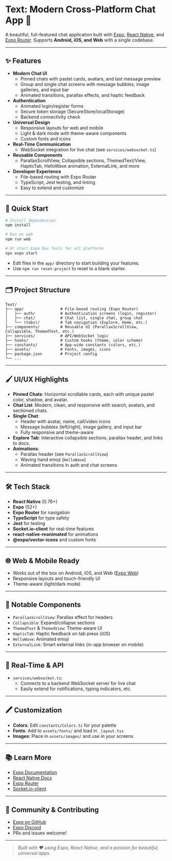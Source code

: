 # Text: Modern Cross-Platform Chat App 🚀

A beautiful, full-featured chat application built with [Expo](https://expo.dev), [React Native](https://reactnative.dev/), and [Expo Router](https://docs.expo.dev/router/introduction/).
Supports **Android, iOS, and Web** with a single codebase.

---

## ✨ Features

- **Modern Chat UI**
  - Pinned chats with pastel cards, avatars, and last message preview
  - Group and single chat screens with message bubbles, image galleries, and input bar
  - Animated transitions, parallax effects, and haptic feedback
- **Authentication**
  - Animated login/register forms
  - Secure token storage (SecureStore/localStorage)
  - Backend connectivity check
- **Universal Design**
  - Responsive layouts for web and mobile
  - Light & dark mode with theme-aware components
  - Custom fonts and icons
- **Real-Time Communication**
  - WebSocket integration for live chat (see `services/websocket.ts`)
- **Reusable Components**
  - ParallaxScrollView, Collapsible sections, ThemedText/View, HapticTab, HelloWave animation, ExternalLink, and more
- **Developer Experience**
  - File-based routing with Expo Router
  - TypeScript, Jest testing, and linting
  - Easy to extend and customize

---

## 🚦 Quick Start

```bash
# Install dependencies
npm install

# Run on web
npm run web

# Or start Expo Dev Tools for all platforms
npx expo start
```

- Edit files in the `app/` directory to start building your features.
- Use `npm run reset-project` to reset to a blank starter.

---

## 🗂️ Project Structure

```
Text/
├── app/                # File-based routing (Expo Router)
│   ├── auth/           # Authentication screens (login, register)
│   ├── chat/           # Chat list, single chat, group chat
│   └── (tabs)/         # Tab navigation (Explore, Home, etc.)
├── components/         # Reusable UI (ParallaxScrollView, Collapsible, ThemedText, etc.)
├── services/           # API/WebSocket logic
├── hooks/              # Custom hooks (theme, color scheme)
├── constants/          # App-wide constants (colors, etc.)
├── assets/             # Fonts, images, icons
├── package.json        # Project config
└── ...
```

---

## 🖌️ UI/UX Highlights

- **Pinned Chats**: Horizontal scrollable cards, each with unique pastel color, shadow, and avatar.
- **Chat List**: Modern, clean, and responsive with search, avatars, and sectioned chats.
- **Single Chat**:
  - Header with avatar, name, call/video icons
  - Message bubbles (left/right), image gallery, and input bar
  - Fully responsive and theme-aware
- **Explore Tab**: Interactive collapsible sections, parallax header, and links to docs.
- **Animations**:
  - Parallax header (see `ParallaxScrollView`)
  - Waving hand emoji (`HelloWave`)
  - Animated transitions in auth and chat screens

---

## 🛠️ Tech Stack

- **React Native** (0.76+)
- **Expo** (52+)
- **Expo Router** for navigation
- **TypeScript** for type safety
- **Jest** for testing
- **Socket.io-client** for real-time features
- **react-native-reanimated** for animations
- **@expo/vector-icons** and custom fonts

---

## 🌐 Web & Mobile Ready

- Works out of the box on Android, iOS, and Web ([Expo Web](https://docs.expo.dev/workflow/web/))
- Responsive layouts and touch-friendly UI
- Theme-aware (light/dark mode)

---

## 🧩 Notable Components

- `ParallaxScrollView`: Parallax effect for headers
- `Collapsible`: Expand/collapse sections
- `ThemedText` & `ThemedView`: Theme-aware UI
- `HapticTab`: Haptic feedback on tab press (iOS)
- `HelloWave`: Animated emoji
- `ExternalLink`: Smart external links (in-app browser on mobile)

---

## 🔌 Real-Time & API

- `services/websocket.ts`:
  - Connects to a backend WebSocket server for live chat
  - Easily extend for notifications, typing indicators, etc.

---

## 🖍️ Customization

- **Colors**: Edit `constants/Colors.ts` for your palette
- **Fonts**: Add to `assets/fonts/` and load in `_layout.tsx`
- **Images**: Place in `assets/images/` and use in your screens

---

## 📚 Learn More

- [Expo Documentation](https://docs.expo.dev/)
- [React Native Docs](https://reactnative.dev/)
- [Expo Router](https://docs.expo.dev/router/introduction/)
- [Socket.io-client](https://socket.io/docs/v4/client-api/)

---

## 🤝 Community & Contributing

- [Expo on GitHub](https://github.com/expo/expo)
- [Expo Discord](https://chat.expo.dev)
- PRs and issues welcome!

---

> _Built with ❤️ using Expo, React Native, and a passion for beautiful, universal apps._
